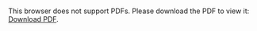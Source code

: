 <object data="https://github.com/TrifectaKS/Battleship-hunt-target-ai/raw/master/doc/2ndYrProj.pdf" type="application/pdf" width="700px" height="700px">
    <embed src="https://github.com/TrifectaKS/Battleship-hunt-target-ai/raw/master/doc/2ndYrProj.pdf">
        <p>This browser does not support PDFs. Please download the PDF to view it: <a href="http://yoursite.com/the.pdf">Download PDF</a>.</p>
    </embed>
</object>
